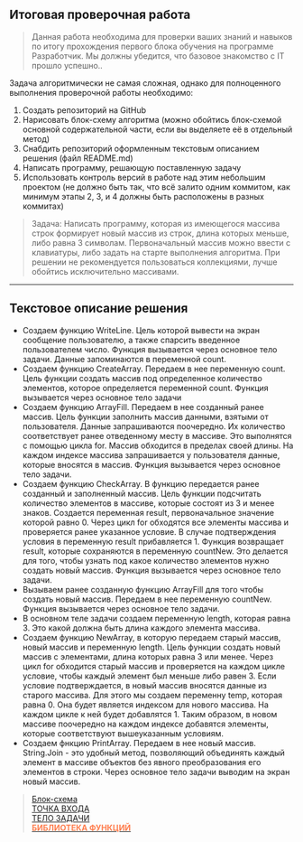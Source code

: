 ## Итоговая проверочная работа
>Данная работа необходима для проверки ваших знаний и навыков по итогу прохождения первого блока обучения на программе Разработчик. Мы должны убедится, что базовое знакомство с IT прошло успешно..  

Задача алгоритмически не самая сложная, однако для полноценного выполнения проверочной работы необходимо:

1. Создать репозиторий на GitHub
2. Нарисовать блок-схему алгоритма (можно обойтись блок-схемой основной содержательной части, если вы выделяете её в отдельный метод)
3. Снабдить репозиторий оформленным текстовым описанием решения (файл README.md)
4. Написать программу, решающую поставленную задачу
5. Использовать контроль версий в работе над этим небольшим проектом (не должно быть так, что всё залито одним коммитом, как минимум этапы 2, 3, и 4 должны быть расположены в разных коммитах)

>Задача: Написать программу, которая из имеющегося массива строк формирует новый массив из строк, длина которых меньше, либо равна 3 символам. Первоначальный массив можно ввести с клавиатуры, либо задать на старте выполнения алгоритма. При решении не рекомендуется пользоваться коллекциями, лучше обойтись исключительно массивами. 
***

## Текстовое описание решения

* Создаем функцию WriteLine. Цель которой вывести на экран сообщение пользователю, а также спарсить введенное пользователем число. Функция вызывается через основное тело задачи. Данные запоминаются в переменной count.
* Создаем функцию CreateArray. Передаем в нее переменную count. Цель функции создать массив под определенное количество элементов, которое определяется переменной count. Функция вызывается через основное тело задачи
* Создаем функцию ArrayFill. Передаем в нее созданный ранее массив. Цель функции заполнить массив данными, взятыми от пользователя. Данные запрашиваются поочередно. Их количество соответствует ранее отведенному месту в массиве. Это выполнятся с помощью цикла for. Массив обходится в пределах своей длины. На каждом индексе массива запрашивается у пользователя данные, которые вносятся в массив. Функция вызывается через основное тело задачи.
* Создаем функцию CheckArray. В функцию передается ранее созданный и заполненный массив. Цель функции подсчитать количество элементов в массиве, которые состоят из 3 и менее знаков. Создается переменная result, первоначальное значение которой равно 0. Через цикл for обходятся все элементы массива и проверяется ранее указанное условие. В случае подтверждения условия в переменную result прибавляется 1. Функция возвращает result, которые сохраняются в переменную countNew.  Это делается для того, чтобы узнать под какое количество элементов нужно создать новый массив. Функция вызывается через основное тело задачи.
* Вызываем ранее созданную функцию ArrayFill для того чтобы создать новый массив. Передаем в нее переменную countNew. Функция вызывается через основное тело задачи.
* В основном теле задачи создаем переменную length, которая равна 3. Это какой должна быть длина каждого элемента массива.
* Создаем функцию NewArray, в  которую передаем старый массив, новый массив и переменную length. Цель функции создать новый массив с элементами, длина которых равна 3 или менее. Через цикл for обходится старый массив и проверяется на каждом цикле условие, чтобы каждый элемент был меньше либо равен 3. Если условие подтверждается, в новый массив вносятся данные из старого массива. Для этого мы создаем переменну temp, которая равна 0. Она будет является индексом для нового массива. На каждом цикле к ней будет добавлятся 1. Таким образом, в новом массиве поочередно на каждом индексе добавятся элементы, которые соответствуют вышеуказанным условиям.
* Создаем фнкцию PrintArray. Передаем в нее новый массив. String.Join - это удобный метод, позволяющий объединять каждый элемент в массиве объектов без явного преобразования его элементов в строки. Через основное тело задачи выводим на экран новый массив. 

>[Блок-схема](https://github.com/1Gar/finished_lesson/blob/main/finalProject/diagram.drawio.png)  
>[ТОЧКА ВХОДА](https://github.com/1Gar/finished_lesson/blob/main/finalProject/Program.cs)   
>[ТЕЛО ЗАДАЧИ](https://github.com/1Gar/finished_lesson/blob/main/finalProject/FinalProject.cs)   
>[<span style="color:coral">__БИБЛИОТЕКА ФУНКЦИЙ__</span>](https://github.com/1Gar/finished_lesson/blob/main/finalProject/MyLibrary.cs) 